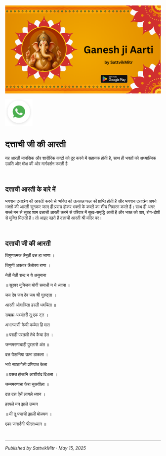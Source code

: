 <!-- Banner SVG -->
![Banner](https://raw.githubusercontent.com/anandwana001/content-repo/refs/heads/main/aarti/ganesh/ganesh_ji_aarti_banner.png)

<!-- Share & WhatsApp icons as SVG -->
<a href="https://api.whatsapp.com/send?text=Check%20out%20this%20article%20in%20the%20Hanuman%20Chalisa%20app%3A%20https%3A%2F%2Fwww.sattvikmitr.com%2Farticles%3FcontentUrl%3Dhttps%253A%252F%252Fraw.githubusercontent.com%252Fanandwana001%252Fcontent-repo%252Frefs%252Fheads%252Fmain%252Faarti%252Fganesh%252Fdattachi_aarti_hindi.md%26title%3DGanesh%2520Aarti">
  <img src="https://raw.githubusercontent.com/anandwana001/content-repo/refs/heads/main/assets/ic_wtsapp_share_rounded.svg" alt="WhatsApp"/>
</a>

<br>


# दत्ताची जी की आरती
यह आरती मानसिक और शारीरिक कष्टों को दूर करने में सहायक होती है, साथ ही भक्तों को अध्यात्मिक उन्नति और मोक्ष की ओर मार्गदर्शन करती है

<br>

## दत्ताची आरती के बारे में
भगवान दत्तात्रेय की आरती करने से व्यक्ति को तत्काल फल की प्राप्ति होती है और भगवान दत्तात्रेय अपने भक्तों की आरती सुनकर जल्द ही प्रसन्न होकर भक्तों के कष्टों का शीघ्र निवारण करते हैं। साथ ही अगर सच्चे मन से सुबह शाम दत्ताची आरती करने से परिवार में सुख-समृद्धि आती है और भक्त को पाप, रोग-दोषों से मुक्ति मिलती है। तो आइए पढ़ते हैं दत्ताची आरती श्री मंदिर पर।

<br>

## दत्ताची जी की आरती
त्रिगुणात्मक त्रैमूर्ती दत्त हा जाणा ।

त्रिगुणी अवतार त्रैलोक्य राणा ।

नेती नेती शब्द न ये अनुमाना

॥ सुरवर मुनिजन योगी समाधी न ये ध्याना ॥

जय देव जय देव जय श्री गुरुद्त्ता ।

आरती ओवाळिता हरली भवचिंता ॥

सबाह्य अभ्यंतरी तू एक द्त्त ।

अभाग्यासी कैची कळेल हि मात

॥ पराही परतली तेथे कैचा हेत ।

जन्ममरणाचाही पुरलासे अंत ॥

दत्त येऊनिया ऊभा ठाकला ।

भावे साष्टांगेसी प्रणिपात केला

॥ प्रसन्न होऊनि आशीर्वाद दिधला ।

जन्ममरणाचा फेरा चुकवीला ॥

दत्त दत्त ऐसें लागले ध्यान ।

हरपले मन झाले उन्मन

॥ मी तू पणाची झाली बोळवण ।

एका जनार्दनी श्रीदत्तध्यान ॥

<br>

---

*Published by SattvikMitr · May 15, 2025*
